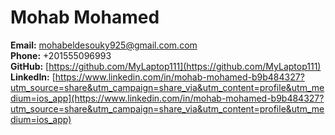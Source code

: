 # Mohab Mohamed

**Email:** mohabeldesouky925@gmail.com.com  
**Phone:** +201555096993  
**GitHub:** [https://github.com/MyLaptop111](https://github.com/MyLaptop111)  
**LinkedIn:** [https://www.linkedin.com/in/mohab-mohamed-b9b484327?utm_source=share&utm_campaign=share_via&utm_content=profile&utm_medium=ios_app](https://www.linkedin.com/in/mohab-mohamed-b9b484327?utm_source=share&utm_campaign=share_via&utm_content=profile&utm_medium=ios_app)

